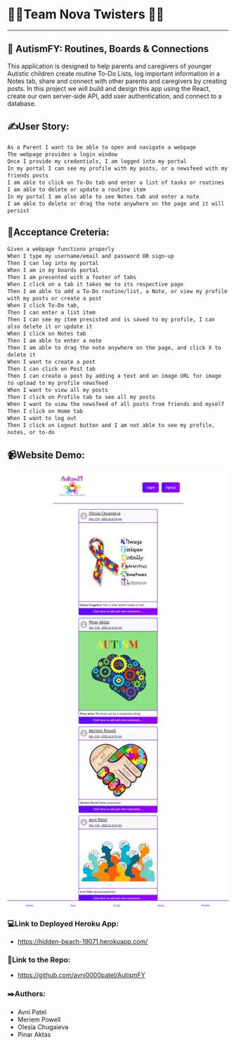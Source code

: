 # 👩‍💻Team Nova Twisters 👩‍💻

---

## 🏫 AutismFY: Routines, Boards & Connections

This application is designed to help parents and caregivers of younger Autistic children create routine To-Do Lists, log important information in a Notes tab, share and connect with other parents and caregivers by creating posts. In this project we will build and design this app using the React, create our own server-side API, add user authentication, and connect to a database.

## ✍️User Story:

```
As a Parent I want to be able to open and navigate a webpage
The webpage provides a login window
Once I provide my credentials, I am logged into my portal
In my portal I can see my profile with my posts, or a newsfeed with my friends posts
I am able to click on To-Do tab and enter a list of tasks or routines
I am able to delete or update a routine item
In my portal I am also able to see Notes tab and enter a note
I am able to delete or drag the note anywhere on the page and it will persist
```

## 📑Acceptance Creteria:

```
Given a webpage functions properly
When I type my username/email and password OR sign-up
Then I can log into my portal
When I am in my boards portal
Then I am presented with a footer of tabs
When I click on a tab it takes me to its respective page
Then I am able to add a To-Do routine/list, a Note, or view my profile with my posts or create a post
When I click To-Do tab,
Then I can enter a list item
Then I can see my item presisted and is saved to my profile, I can also delete it or update it
When I click on Notes tab
Then I am able to enter a note
Then I am able to drag the note anywhere on the page, and click X to delete it
When I want to create a post
Then I can click on Post tab
Then I can create a post by adding a text and an image URL for image to upload to my profile newsfeed
When I want to view all my posts
Then I click on Profile tab to see all my posts
When I want to view the newsfeed of all posts from friends and myself
Then I click on Home tab
When I want to log out
Then I click on Logout button and I am not able to see my profile, notes, or to-do
```

## 📹Website Demo:

![AutismFYDemo](./client/public/DemoPic.png)

### 💻Link to Deployed Heroku App:

- https://hidden-beach-19071.herokuapp.com/

### 📂Link to the Repo:

- https://github.com/avni0000patel/AutismFY

### ✒️Authors:

- Avni Patel
- Meriem Powell
- Olesia Chugaieva
- Pinar Aktas
